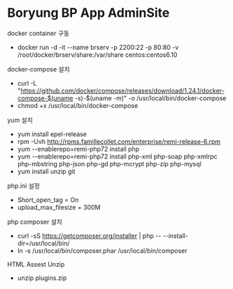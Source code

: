# Boryung BP App AdminSite

docker container 구동
* docker run -d -it --name brserv -p 2200:22 -p 80:80 -v /root/docker/brserv/share:/var/share centos:centos6.10

docker-compose 설치
* curl -L "https://github.com/docker/compose/releases/download/1.24.1/docker-compose-$(uname -s)-$(uname -m)" -o /usr/local/bin/docker-compose
* chmod +x /usr/local/bin/docker-compose

yum 설치
* yum install epel-release
* rpm -Uvh http://rpms.famillecollet.com/enterprise/remi-release-6.rpm
* yum --enablerepo=remi-php72 install php
* yum --enablerepo=remi-php72 install php-xml php-soap php-xmlrpc php-mbstring php-json php-gd php-mcrypt php-zip php-mysql
* yum install unzip git

php.ini 설정
* Short_open_tag = On
* upload_max_filesize = 300M

php composer 설치
* curl -sS https://getcomposer.org/installer | php -- --install-dir=/usr/local/bin/
* ln -s /usr/local/bin/composer.phar /usr/local/bin/composer

HTML Assest Unzip
* unzip plugins.zip
